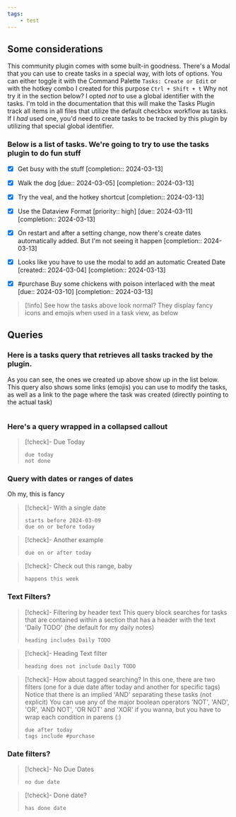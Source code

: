 ```yaml
---
tags:
    - test
---
```



## Some considerations
This community plugin comes with some built-in goodness.  There's a Modal that you can use to create tasks in a special way, with lots of options.  You can either toggle it with the Command Palette `Tasks: Create or Edit` or with the hotkey combo I created for this purpose `Ctrl + Shift + t`
Why not try it in the section below?
I opted _not_ to use a global identifier with the tasks.  I'm told in the documentation that this will make the Tasks Plugin track all items in all files that utilize the default checkbox workflow as tasks.  If I _had_ used one, you'd need to create tasks to be tracked by this plugin by utilizing that special global identifier.

### Below is a list of tasks.  We're going to try to use the tasks plugin to do fun stuff

- [x] Get busy with the stuff  [completion:: 2024-03-13]
- [x] Walk the dog  [due:: 2024-03-05]  [completion:: 2024-03-13]
- [x] Try the veal, and the hotkey shortcut  [completion:: 2024-03-13]
- [x] Use the Dataview Format  [priority:: high]  [due:: 2024-03-11]  [completion:: 2024-03-13]
- [x] On restart and after a setting change, now there's create dates automatically added.  But I'm not seeing it happen  [completion:: 2024-03-13]
- [x] Looks like you have to use the modal to add an automatic Created Date  [created:: 2024-03-04]  [completion:: 2024-03-13]
- [x] #purchase Buy some chickens with poison interlaced with the meat  [due:: 2024-03-10]  [completion:: 2024-03-13]



> [!info] 
> See how the tasks above look normal?  They display fancy icons and emojis when used in a task view, as below



## Queries
### Here is a tasks query that retrieves all tasks tracked by the plugin. 
As you can see, the ones we created up above show up in the list below.  This query also shows some links (emojis) you can use to modify the tasks, as well as a link to the page where the task was created (directly pointing to the actual task)

```tasks
```



### Here's a query wrapped in a collapsed callout
>[!check]- Due Today
>```tasks
>due today
>not done


### Query with dates or ranges of dates
Oh my, this is fancy
>[!check]- With a single date
>```tasks
>starts before 2024-03-09
>due on or before today

>[!check]- Another example
>```tasks
>due on or after today

>[!check]- Check out this range, baby
>```tasks
>happens this week

### Text Filters?
>[!check]- Filtering by header text
>This query block searches for tasks that are contained within a section that has a header with the text 'Daily TODO' (the default for my daily notes)
>```tasks
>heading includes Daily TODO

>[!check]- Heading Text filter
>```tasks
>heading does not include Daily TODO

>[!check]- How about tagged searching?
>In this one, there are two filters (one for a due date after today and another for specific tags)
>Notice that there is an implied 'AND' separating these tasks (not explicit)
>You can use any of the major boolean operators 'NOT', 'AND', 'OR', 'AND NOT', 'OR NOT' and 'XOR' if you wanna, but you have to wrap each condition in parens (:)
>
>```tasks
>due after today
>tags include #purchase 

### Date filters?
>[!check]- No Due Dates
>```tasks
>no due date

>[!check]- Done date?
>``` tasks
>has done date
>```




